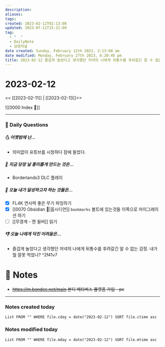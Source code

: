 ```yaml
---
description:
aliases: 
tags: 
created: 2023-02-12T02:13:08
updated: 2023-07-11T15:21:09
tag:
  - "  "
  - DailyNote
  - 감정저널
date created: Sunday, February 12th 2023, 2:13:08 am
date modified: Monday, February 27th 2023, 6:20:45 pm
title: 2023-02-12 즐겁게 놀았다고 생각했던 저녁의 나에게 뒤통수를 후려갈긴 알 수 없는 감정. 내가 뭘 잘못 먹었나
---
```


# 2023-02-12

<< [[2023-02-11]] | [[2023-02-13]]>>

![[0000 Index 🔗]]

---
### 📅 Daily Questions

##### 🌜 어젯밤에 난...

- 의미없이 유튜브를 시청하다 잠에 들었다.

##### 🙌 지금 당장 날 흥미롭게 만드는 것은...

- Borderlands3 DLC 플레이

##### 🚀 오늘 내가 달성하고자 하는 것들은...

- [x] FL4K 연사력 좋은 무기 파밍하기
- [x] [[0070 Obsidian 💎|옵시디언]] `bookmarks` 볼트에 있는것들 이쪽으로 마이그레이션 하기 
- [ ] [[무경계 - 켄 윌버]] 읽기

##### 👎 오늘 나에게 닥친 어려움은...

- 즐겁게 놀았다고 생각했던 저녁의 나에게 뒤통수를 후려갈긴 알 수 없는 감정. 내가 뭘 잘못 먹었나? ^2f41v7



# 📝 Notes

- ~~https://m.bondee.net/main 본디 메타버스 플랫폼 가입 - pc~~

---

### Notes created today

```dataview
List FROM "" WHERE file.cday = date("2023-02-12") SORT file.ctime asc
```

### Notes modified today

```dataview
List FROM "" WHERE file.mday = date("2023-02-12") SORT file.mtime asc
```


